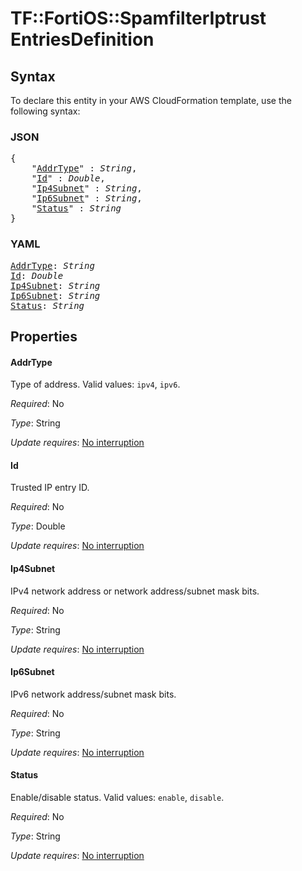 # TF::FortiOS::SpamfilterIptrust EntriesDefinition

## Syntax

To declare this entity in your AWS CloudFormation template, use the following syntax:

### JSON

<pre>
{
    "<a href="#addrtype" title="AddrType">AddrType</a>" : <i>String</i>,
    "<a href="#id" title="Id">Id</a>" : <i>Double</i>,
    "<a href="#ip4subnet" title="Ip4Subnet">Ip4Subnet</a>" : <i>String</i>,
    "<a href="#ip6subnet" title="Ip6Subnet">Ip6Subnet</a>" : <i>String</i>,
    "<a href="#status" title="Status">Status</a>" : <i>String</i>
}
</pre>

### YAML

<pre>
<a href="#addrtype" title="AddrType">AddrType</a>: <i>String</i>
<a href="#id" title="Id">Id</a>: <i>Double</i>
<a href="#ip4subnet" title="Ip4Subnet">Ip4Subnet</a>: <i>String</i>
<a href="#ip6subnet" title="Ip6Subnet">Ip6Subnet</a>: <i>String</i>
<a href="#status" title="Status">Status</a>: <i>String</i>
</pre>

## Properties

#### AddrType

Type of address. Valid values: `ipv4`, `ipv6`.

_Required_: No

_Type_: String

_Update requires_: [No interruption](https://docs.aws.amazon.com/AWSCloudFormation/latest/UserGuide/using-cfn-updating-stacks-update-behaviors.html#update-no-interrupt)

#### Id

Trusted IP entry ID.

_Required_: No

_Type_: Double

_Update requires_: [No interruption](https://docs.aws.amazon.com/AWSCloudFormation/latest/UserGuide/using-cfn-updating-stacks-update-behaviors.html#update-no-interrupt)

#### Ip4Subnet

IPv4 network address or network address/subnet mask bits.

_Required_: No

_Type_: String

_Update requires_: [No interruption](https://docs.aws.amazon.com/AWSCloudFormation/latest/UserGuide/using-cfn-updating-stacks-update-behaviors.html#update-no-interrupt)

#### Ip6Subnet

IPv6 network address/subnet mask bits.

_Required_: No

_Type_: String

_Update requires_: [No interruption](https://docs.aws.amazon.com/AWSCloudFormation/latest/UserGuide/using-cfn-updating-stacks-update-behaviors.html#update-no-interrupt)

#### Status

Enable/disable status. Valid values: `enable`, `disable`.

_Required_: No

_Type_: String

_Update requires_: [No interruption](https://docs.aws.amazon.com/AWSCloudFormation/latest/UserGuide/using-cfn-updating-stacks-update-behaviors.html#update-no-interrupt)

